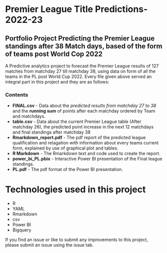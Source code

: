 # Premier League Title Predictions-2022-23
## Portfolio Project Predicting the Premier League standings after 38 Match days, based of the form of teams post World Cop 2022

A Predictive analytics project to forecast the Premier League results of 127 matches from matchday 27 till matchday 38, using data on form of all the teams in the PL post World Cup 2022. Every file given above served an integral part in this project and they are as follows:

### Contents

* **FINAL.csv** - Data about the *predicted results from matchday 27 to 38* and the **running sum** of points after each matchday ordered by Team and matchdays.
* **table.csv** - Data about the current Premier League table (After matchday 26), the predicted point increase in the next 12 matchdays and final standings after matchday 38
* **Rmarkdown_report.pdf** - The pdf report of the predicted league qualification and relagation with information about every teams current form, explained by use of graphical plot and tables.
* **R Markdown** - The Rmarkdown text and code used to create the report.
* **power_bi_PL.pbix** - Interactive Power BI presentation of the Final league standings.
* **PL.pdf** - The pdf format of the Power BI presentation.

# Technologies used in this project

* R
* YAML
* Rmarkdown
* csv
* Power BI
* Bigquery

If you find an issue or like to submit any improvements to this project, please submit an issue using the issue tab.
